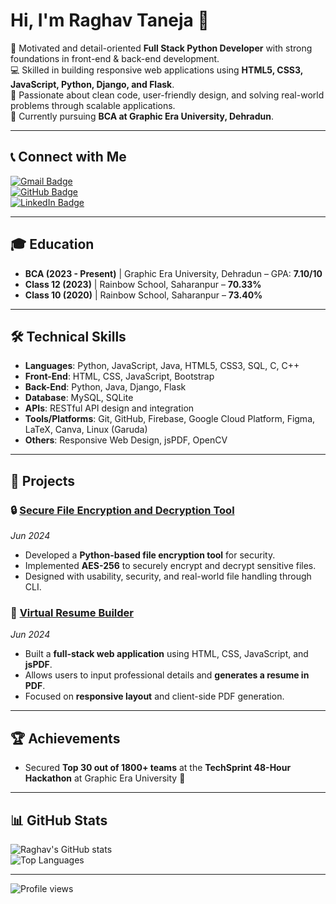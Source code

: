 # Hi, I'm Raghav Taneja 👋

🎯 Motivated and detail-oriented **Full Stack Python Developer** with strong foundations in front-end & back-end development.  
💻 Skilled in building responsive web applications using **HTML5, CSS3, JavaScript, Python, Django, and Flask**.  
🌱 Passionate about clean code, user-friendly design, and solving real-world problems through scalable applications.  
🚀 Currently pursuing **BCA at Graphic Era University, Dehradun**.  

---

## 📞 Connect with Me  
[![Gmail Badge](https://img.shields.io/badge/-Gmail-red?style=flat-square&logo=Gmail&logoColor=white)](mailto:raghavtaneja487@gmail.com)  
[![GitHub Badge](https://img.shields.io/badge/-GitHub-black?style=flat-square&logo=github&logoColor=white)](https://github.com/raghavtanejax)  
[![LinkedIn Badge](https://img.shields.io/badge/-LinkedIn-blue?style=flat-square&logo=Linkedin&logoColor=white)](https://www.linkedin.com/in/raghavtanejax/)  

---

## 🎓 Education
- **BCA (2023 - Present)** | Graphic Era University, Dehradun – GPA: **7.10/10**  
- **Class 12 (2023)** | Rainbow School, Saharanpur – **70.33%**  
- **Class 10 (2020)** | Rainbow School, Saharanpur – **73.40%**  

---

## 🛠️ Technical Skills
- **Languages**: Python, JavaScript, Java, HTML5, CSS3, SQL, C, C++  
- **Front-End**: HTML, CSS, JavaScript, Bootstrap  
- **Back-End**: Python, Java, Django, Flask  
- **Database**: MySQL, SQLite  
- **APIs**: RESTful API design and integration  
- **Tools/Platforms**: Git, GitHub, Firebase, Google Cloud Platform, Figma, LaTeX, Canva, Linux (Garuda)  
- **Others**: Responsive Web Design, jsPDF, OpenCV  

---

## 🚀 Projects

### 🔒 [Secure File Encryption and Decryption Tool](https://github.com/raghavtanejax/Secure_File_Encryption_and_decryption_Tool)
*Jun 2024*  
- Developed a **Python-based file encryption tool** for security.  
- Implemented **AES-256** to securely encrypt and decrypt sensitive files.  
- Designed with usability, security, and real-world file handling through CLI.  

### 📄 [Virtual Resume Builder](https://github.com/raghavtanejax/virtual-resume-builder)
*Jun 2024*  
- Built a **full-stack web application** using HTML, CSS, JavaScript, and **jsPDF**.  
- Allows users to input professional details and **generates a resume in PDF**.  
- Focused on **responsive layout** and client-side PDF generation.  

---

## 🏆 Achievements
- Secured **Top 30 out of 1800+ teams** at the **TechSprint 48-Hour Hackathon** at Graphic Era University 🎉  

---

## 📊 GitHub Stats
![Raghav's GitHub stats](https://github-readme-stats.vercel.app/api?username=raghavtanejax&show_icons=true&theme=radical)  
![Top Languages](https://github-readme-stats.vercel.app/api/top-langs/?username=raghavtanejax&layout=compact&theme=radical)  

---

![Profile views](https://komarev.com/ghpvc/?username=raghavtanejax)
